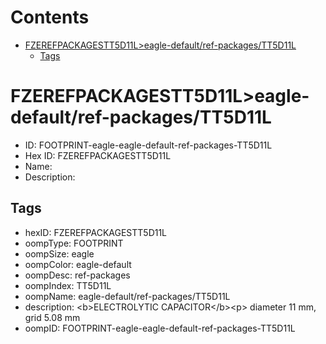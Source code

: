 



Contents
========

* [FZEREFPACKAGESTT5D11L>eagle-default/ref-packages/TT5D11L](#fzerefpackagestt5d11leagle-defaultref-packagestt5d11l)
	* [Tags](#tags)

# FZEREFPACKAGESTT5D11L>eagle-default/ref-packages/TT5D11L

- ID: FOOTPRINT-eagle-eagle-default-ref-packages-TT5D11L
- Hex ID: FZEREFPACKAGESTT5D11L
- Name: 
- Description: 

## Tags

- hexID: FZEREFPACKAGESTT5D11L
- oompType: FOOTPRINT
- oompSize: eagle
- oompColor: eagle-default
- oompDesc: ref-packages
- oompIndex: TT5D11L
- oompName: eagle-default/ref-packages/TT5D11L
- description: &lt;b&gt;ELECTROLYTIC CAPACITOR&lt;/b&gt;&lt;p&gt;&#xD;
diameter 11 mm, grid 5.08 mm
- oompID: FOOTPRINT-eagle-eagle-default-ref-packages-TT5D11L
